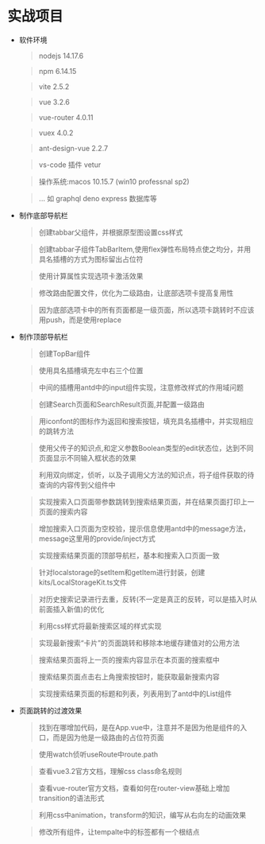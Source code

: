 # 实战项目

  - 软件环境

    > nodejs 14.17.6

    > npm 6.14.15

    > vite 2.5.2

    > vue 3.2.6

    > vue-router 4.0.11

    > vuex 4.0.2

    > ant-design-vue 2.2.7

    > vs-code 插件 vetur

    > 操作系统:macos 10.15.7  (win10 professnal sp2)

    > ... 如 graphql deno express 数据库等

  - 制作底部导航栏

    > 创建tabbar父组件，并根据原型图设置css样式 

    > 创建tabbar子组件TabBarItem,使用flex弹性布局特点使之均分，并用具名插槽的方式为图标留出占位符

    > 使用计算属性实现选项卡激活效果

    > 修改路由配置文件，优化为二级路由，让底部选项卡提高复用性

    > 因为底部选项卡中的所有页面都是一级页面，所以选项卡跳转时不应该用push，而是使用replace

  - 制作顶部导航栏

    > 创建TopBar组件

    > 使用具名插槽填充左中右三个位置

    > 中间的插槽用antd中的input组件实现，注意修改样式的作用域问题

    > 创建Search页面和SearchResult页面,并配置一级路由

    > 用iconfont的图标作为返回和搜索按钮，填充具名插槽中，并实现相应的跳转方法

    > 使用父传子的知识点,和定义参数Boolean类型的edit状态位，达到不同页面显示不同输入框状态的效果

    > 利用双向绑定，侦听，以及子调用父方法的知识点，将子组件获取的待查询的内容传到父组件中

    > 实现搜索入口页面带参数跳转到搜索结果页面，并在结果页面打印上一页面的搜索内容

    > 增加搜索入口页面为空校验，提示信息使用antd中的message方法，message这里用的provide/inject方式

    > 实现搜索结果页面的顶部导航栏，基本和搜索入口页面一致

    > 针对localstorage的setItem和getItem进行封装，创建kits/LocalStorageKit.ts文件

    > 对历史搜索记录进行去重，反转(不一定是真正的反转，可以是插入时从前面插入新值)的优化

    > 利用css样式将最新搜索区域的样式实现

    > 实现最新搜索“卡片”的页面跳转和移除本地缓存建值对的公用方法

    > 搜索结果页面将上一页的搜索内容显示在本页面的搜索框中

    > 搜索结果页面点击右上角搜索按钮时，能获取最新搜索内容

    > 实现搜索结果页面的标题和列表，列表用到了antd中的List组件

  - 页面跳转的过渡效果

    > 找到在哪增加代码，是在App.vue中，注意并不是因为他是组件的入口，而是因为他是一级路由的占位符页面

    > 使用watch侦听useRoute中route.path

    > 查看vue3.2官方文档，理解css class命名规则

    > 查看vue-router官方文档，查看如何在router-view基础上增加transition的语法形式

    > 利用css中animation，transform的知识，编写从右向左的动画效果

    > 修改所有组件，让tempalte中的标签都有一个根结点